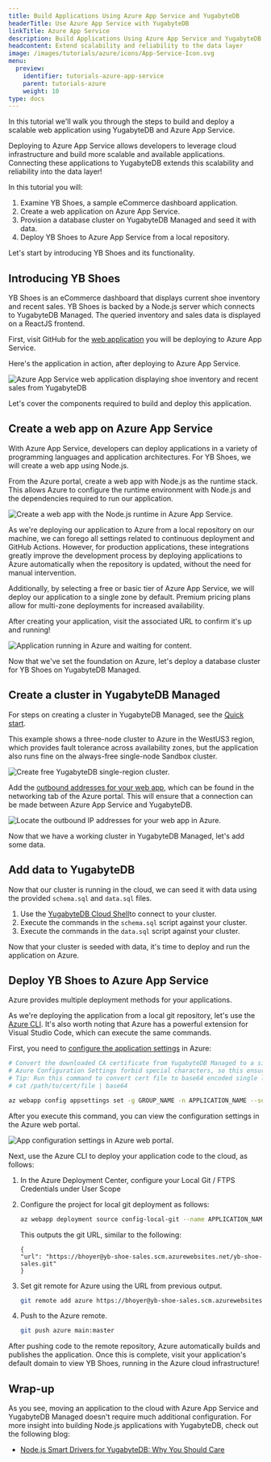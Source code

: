 ```yaml
---
title: Build Applications Using Azure App Service and YugabyteDB
headerTitle: Use Azure App Service with YugabyteDB
linkTitle: Azure App Service
description: Build Applications Using Azure App Service and YugabyteDB
headcontent: Extend scalability and reliability to the data layer
image: /images/tutorials/azure/icons/App-Service-Icon.svg
menu:
  preview:
    identifier: tutorials-azure-app-service
    parent: tutorials-azure
    weight: 10
type: docs
---
```


In this tutorial we'll walk you through the steps to build and deploy a scalable web application using YugabyteDB and Azure App Service.

Deploying to Azure App Service allows developers to leverage cloud infrastructure and build more scalable and available applications. Connecting these applications to YugabyteDB extends this scalability and reliability into the data layer!

In this tutorial you will:

1. Examine YB Shoes, a sample eCommerce dashboard application.
1. Create a web application on Azure App Service.
1. Provision a database cluster on YugabyteDB Managed and seed it with data.
1. Deploy YB Shoes to Azure App Service from a local repository.

Let's start by introducing YB Shoes and its functionality.

## Introducing YB Shoes

YB Shoes is an eCommerce dashboard that displays current shoe inventory and recent sales. YB Shoes is backed by a Node.js server which connects to YugabyteDB Managed. The queried inventory and sales data is displayed on a ReactJS frontend.

First, visit GitHub for the [web application](https://github.com/YugabyteDB-Samples/yugabytedb-azure-app-service-demo-nodejs) you will be deploying to Azure App Service.

Here's the application in action, after deploying to Azure App Service.

![Azure App Service web application displaying shoe inventory and recent sales from YugabyteDB](/images/tutorials/azure/azure-app-service/yb-shoes.png "Azure App Service web application displaying shoe inventory and recent sales from YugabyteDB")

Let's cover the components required to build and deploy this application.

## Create a web app on Azure App Service

With Azure App Service, developers can deploy applications in a variety of programming languages and application architectures. For YB Shoes, we will create a web app using Node.js.

From the Azure portal, create a web app with Node.js as the runtime stack. This allows Azure to configure the runtime environment with Node.js and the dependencies required to run our application.

![Create a web app with the Node.js runtime in Azure App Service.](/images/tutorials/azure/azure-app-service/azure-web-app.png "Create a web app with the Node.js runtime in Azure App Service.")

As we're deploying our application to Azure from a local repository on our machine, we can forego all settings related to continuous deployment and GitHub Actions. However, for production applications, these integrations greatly improve the development process by deploying applications to Azure automatically when the repository is updated, without the need for manual intervention.

Additionally, by selecting a free or basic tier of Azure App Service, we will deploy our application to a single zone by default. Premium pricing plans allow for multi-zone deployments for increased availability.

After creating your application, visit the associated URL to confirm it's up and running!

![Application running in Azure and waiting for content.](/images/tutorials/azure/azure-app-service/azure-app-running.png "Application running in Azure and waiting for content.")

Now that we've set the foundation on Azure, let's deploy a database cluster for YB Shoes on YugabyteDB Managed.

## Create a cluster in YugabyteDB Managed

For steps on creating a cluster in YugabyteDB Managed, see the [Quick start](../../../yugabyte-cloud/managed-freetrial/).

This example shows a three-node cluster to Azure in the WestUS3 region, which provides fault tolerance across availability zones, but the application also runs fine on the always-free single-node Sandbox cluster.

![Create free YugabyteDB single-region cluster.](/images/tutorials/azure/azure-app-service/yb-create-cluster.png "Create free YugabyteDB single-region cluster.")

Add the [outbound addresses for your web app](https://learn.microsoft.com/en-us/azure/app-service/overview-inbound-outbound-ips), which can be found in the networking tab of the Azure portal. This will ensure that a connection can be made between Azure App Service and YugabyteDB.

![Locate the outbound IP addresses for your web app in Azure.](/images/tutorials/azure/azure-app-service/azure-outbound-traffic.png "Locate the outbound IP addresses for your web app in Azure.")

Now that we have a working cluster in YugabyteDB Managed, let's add some data.

## Add data to YugabyteDB

Now that our cluster is running in the cloud, we can seed it with data using the provided `schema.sql` and `data.sql` files.

1. Use the [YugabyteDB Cloud Shell](https://docs.yugabyte.com/preview/yugabyte-cloud/cloud-connect/connect-cloud-shell/)to connect to your cluster.
1. Execute the commands in the `schema.sql` script against your cluster.
1. Execute the commands in the `data.sql` script against your cluster.

Now that your cluster is seeded with data, it's time to deploy and run the application on Azure.

## Deploy YB Shoes to Azure App Service

Azure provides multiple deployment methods for your applications.

As we're deploying the application from a local git repository, let's use the [Azure CLI](https://learn.microsoft.com/en-us/cli/azure/). It's also worth noting that Azure has a powerful extension for Visual Studio Code, which can execute the same commands.

First, you need to [configure the application settings](https://learn.microsoft.com/en-us/cli/azure/webapp/config/appsettings?view=azure-cli-latest) in Azure:

```sh
# Convert the downloaded CA certificate from YugabyteDB Managed to a single line string, then Base64 encode it
# Azure Configuration Settings forbid special characters, so this ensures the cert can be passed properly to our application
# Tip: Run this command to convert cert file to base64 encoded single line string:
# cat /path/to/cert/file | base64

az webapp config appsettings set -g GROUP_NAME -n APPLICATION_NAME --setting DB_HOST=[YB_DB_HOST] DB_USERNAME=admin DB_PASSWORD=[YB_DB_PASSWORD] DB_CERTIFICATE=[BASE_64_ENCODED_DB_CERTIFICATE]
```

After you execute this command, you can view the configuration settings in the Azure web portal.

![App configuration settings in Azure web portal.](/images/tutorials/azure/azure-app-service/azure-configuration.png "App configuration settings in Azure web portal.")

Next, use the Azure CLI to deploy your application code to the cloud, as follows:

1. In the Azure Deployment Center, configure your Local Git / FTPS Credentials under User Scope
1. Configure the project for local git deployment as follows:

    ```sh
    az webapp deployment source config-local-git --name APPLICATION_NAME --resource-group RESOURCE_GROUP
    ```

    This outputs the git URL, similar to the following:

    ```output
    {
    "url": "https://bhoyer@yb-shoe-sales.scm.azurewebsites.net/yb-shoe-sales.git"
    }
    ```

1. Set git remote for Azure using the URL from previous output.

    ```sh
    git remote add azure https://bhoyer@yb-shoe-sales.scm.azurewebsites.net/yb-shoe-sales.git
    ```

1. Push to the Azure remote.

    ```sh
    git push azure main:master
    ```

After pushing code to the remote repository, Azure automatically builds and publishes the application. Once this is complete, visit your application's default domain to view YB Shoes, running in the Azure cloud infrastructure!

## Wrap-up

As you see, moving an application to the cloud with Azure App Service and YugabyteDB Managed doesn't require much additional configuration. For more insight into building Node.js applications with YugabyteDB, check out the following blog:

- [Node.js Smart Drivers for YugabyteDB: Why You Should Care](https://www.yugabyte.com/blog/node-js-smart-drivers-for-yugabytedb/)
